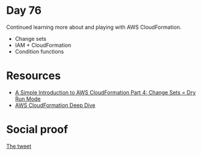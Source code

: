 # Day 76

Continued learning more about and playing with AWS CloudFormation.
- Change sets
- IAM + CloudFormation
- Condition functions


# Resources
- [A Simple Introduction to AWS CloudFormation Part 4: Change Sets = Dry Run Mode](https://blog.boltops.com/2017/04/07/a-simple-introduction-to-aws-cloudformation-part-4-change-sets-dry-run-mode)
- [AWS CloudFormation Deep Dive](https://acloudguru.com/course/cloudformation-deep-dive)

# Social proof

[The tweet](https://twitter.com/jennapederson/status/1364044839717863427?s=20)
